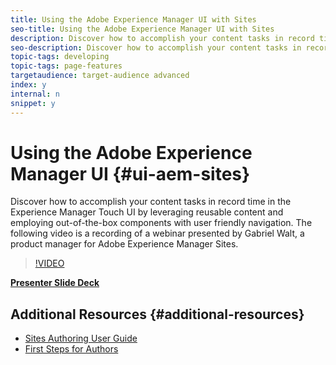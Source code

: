 ```yaml
---
title: Using the Adobe Experience Manager UI with Sites
seo-title: Using the Adobe Experience Manager UI with Sites
description: Discover how to accomplish your content tasks in record time in the Experience Manager Touch UI by leveraging reusable content and employing out-of-the-box components with user friendly navigation.
seo-description: Discover how to accomplish your content tasks in record time in the Experience Manager Touch UI by leveraging reusable content and employing out-of-the-box components with user friendly navigation.
topic-tags: developing
topic-tags: page-features
targetaudience: target-audience advanced
index: y
internal: n
snippet: y
---
```


# Using the Adobe Experience Manager UI {#ui-aem-sites}

Discover how to accomplish your content tasks in record time in the Experience Manager Touch UI by leveraging reusable content and employing out-of-the-box components with user friendly navigation. The following video is a recording of a webinar presented by Gabriel Walt, a product manager for Adobe Experience Manager Sites.

>[!VIDEO](https://video.tv.adobe.com/v/16778/?quality=9)

**[Presenter Slide Deck](assets/adobe_experiencemanagerui.pdf)**

## Additional Resources {#additional-resources}

* [Sites Authoring User Guide](https://helpx.adobe.com/experience-manager/6-5/sites/authoring/user-guide.html)
* [First Steps for Authors](https://helpx.adobe.com/experience-manager/6-5/sites/authoring/using/first-steps.html)